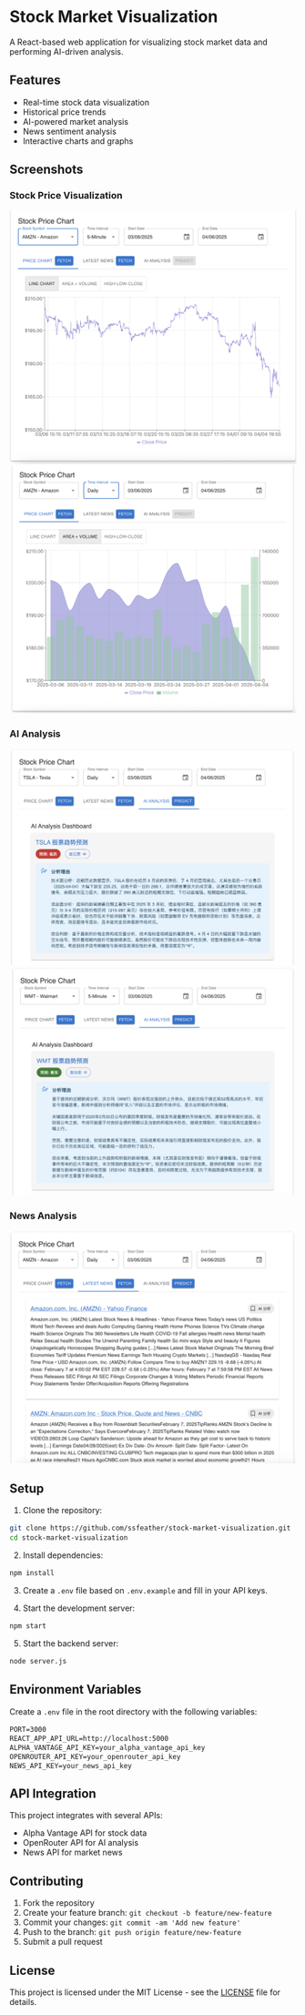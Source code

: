 # Stock Market Visualization

A React-based web application for visualizing stock market data and performing AI-driven analysis.

## Features

- Real-time stock data visualization
- Historical price trends
- AI-powered market analysis
- News sentiment analysis
- Interactive charts and graphs

## Screenshots

### Stock Price Visualization
![Stock Price Chart](demo/stock_1.png)
![Stock Analysis](demo/stock_2.png)

### AI Analysis
![AI Analysis 1](demo/ai_ana_1.png)
![AI Analysis 2](demo/ai_ana_2.png)

### News Analysis
![News Analysis](demo/news_1.png)

## Setup

1. Clone the repository:
```bash
git clone https://github.com/ssfeather/stock-market-visualization.git
cd stock-market-visualization
```

2. Install dependencies:
```bash
npm install
```

3. Create a `.env` file based on `.env.example` and fill in your API keys.

4. Start the development server:
```bash
npm start
```

5. Start the backend server:
```bash
node server.js
```

## Environment Variables

Create a `.env` file in the root directory with the following variables:

```env
PORT=3000
REACT_APP_API_URL=http://localhost:5000
ALPHA_VANTAGE_API_KEY=your_alpha_vantage_api_key
OPENROUTER_API_KEY=your_openrouter_api_key
NEWS_API_KEY=your_news_api_key
```

## API Integration

This project integrates with several APIs:

- Alpha Vantage API for stock data
- OpenRouter API for AI analysis
- News API for market news

## Contributing

1. Fork the repository
2. Create your feature branch: `git checkout -b feature/new-feature`
3. Commit your changes: `git commit -am 'Add new feature'`
4. Push to the branch: `git push origin feature/new-feature`
5. Submit a pull request

## License

This project is licensed under the MIT License - see the [LICENSE](LICENSE) file for details.

